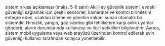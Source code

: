 sistemin kısa açıklaması (maks. 5-6 satır)
Akıllı ev güvenlik sistemi, evdeki güvenliği sağlamak için çeşitli sensörler, kameralar ve kontrol birimlerini entegre eden, uzaktan izleme ve yönetim imkanı sunan otomatik bir sistemdir. Hırsızlık, yangın, gaz sızıntısı gibi tehlikelere karşı anlık uyarılar gönderir, alarm durumlarında kullanıcıyı ve ilgili yetkilileri bilgilendirir. Ayrıca, sistem mobil uygulama veya web arayüzü üzerinden kontrol edilerek evin güvenliği kullanıcı tarafından kolayca yönetilebilir.
